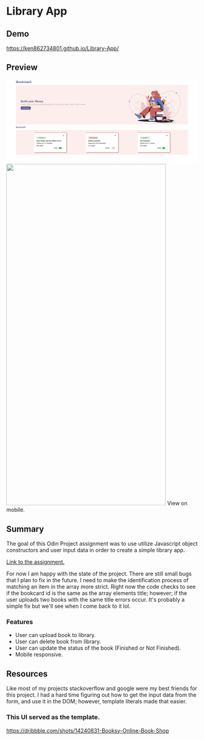 # Library App

## Demo 
https://ken862734801.github.io/Library-App/

## Preview
<img src="images/LibraryApp.png">
<img src="LibraryAppMobile.png" width="420" height="896">
View on mobile.

## Summary

The goal of this Odin Project assignment was to use utilize Javascript object constructors and user input data in order to create a simple library app.


[Link to the assignment.](https://www.theodinproject.com/lessons/node-path-javascript-library)

For now I am happy with the state of the project. There are still small bugs that I plan to fix in the future. I need to make the identification process of matching an item in the array more strict. Right now the code checks to see if the bookcard id is the same as the array elements title; however; if the user uploads two books with the same title errors occur. It's probably a simple fix but we'll see when I come back to it lol. 

### Features
- User can upload book to library.
- User can delete book from library.
- User can update the status of the book (Finished or Not Finished).
- Mobile responsive. 

## Resources

Like most of my projects stackoverflow and google were my best friends for this project. I had a hard time figuring out how to get the input data from the form, and use it in the DOM; however, template literals made that easier.

### This UI served as the template.

https://dribbble.com/shots/14240831-Booksy-Online-Book-Shop
